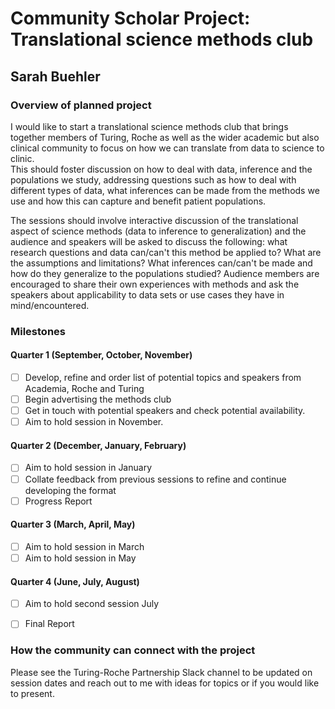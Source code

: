 # Community Scholar Project: Translational science methods club 
## Sarah Buehler

### Overview of planned project
I would like to start a translational science methods club that brings together members of Turing, Roche as well as the wider academic but also clinical community to focus on how we can translate from data to science to clinic.  
This should foster discussion on how to deal with data, inference and the populations we study, addressing questions such as how to deal with different types of data, what inferences can be made from the methods we use and how this can capture and benefit patient populations.

The sessions should involve interactive discussion of the translational aspect of science methods (data to inference to generalization) and the audience and speakers will be asked to discuss the following: what research questions and data can/can't this method be applied to? What are the assumptions and limitations? What inferences can/can't be made and how do they generalize to the populations studied? Audience members are encouraged to share their own experiences with methods and ask the speakers about applicability to data sets or use cases they have in mind/encountered.


### Milestones

#### Quarter 1 (September, October, November)
- [ ] Develop, refine and order list of potential topics and speakers from Academia, Roche and Turing
- [ ] Begin advertising the methods club
- [ ] Get in touch with potential speakers and check potential availability. 
- [ ] Aim to hold session in November.

#### Quarter 2 (December, January, February)
- [ ] Aim to hold session in January 
- [ ] Collate feedback from previous sessions to refine and continue developing the format
- [ ] Progress Report

#### Quarter 3 (March, April, May)
- [ ] Aim to hold session in March
- [ ] Aim to hold session in May

#### Quarter 4 (June, July, August)
- [ ] Aim to hold second session July
- [ ] Final Report 


### How the community can connect with the project
Please see the Turing-Roche Partnership Slack channel to be updated on session dates and reach out to me with ideas for topics or if you would like to present.




